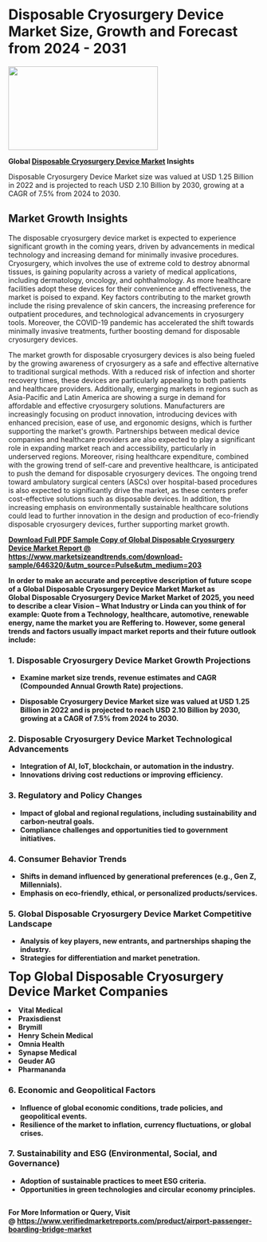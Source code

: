 <H1>Disposable Cryosurgery Device Market Size, Growth and Forecast from 2024 - 2031</H1><img class="aligncenter size-medium wp-image-584254" src="https://thirdeyenews.in/wp-content/uploads/2024/09/Global-Market-Research-300x168.jpeg" alt="" width="300" height="168" /><p><strong>Global&nbsp;<a href="https://www.marketsizeandtrends.com/download-sample/646320/&amp;utm_source=Pulse&amp;utm_medium=203">Disposable Cryosurgery Device Market</a> Insights</strong></p><p>Disposable Cryosurgery Device Market size was valued at USD 1.25 Billion in 2022 and is projected to reach USD 2.10 Billion by 2030, growing at a CAGR of 7.5% from 2024 to 2030.</p><p><h2>Market Growth Insights</h2> <p>The disposable cryosurgery device market is expected to experience significant growth in the coming years, driven by advancements in medical technology and increasing demand for minimally invasive procedures. Cryosurgery, which involves the use of extreme cold to destroy abnormal tissues, is gaining popularity across a variety of medical applications, including dermatology, oncology, and ophthalmology. As more healthcare facilities adopt these devices for their convenience and effectiveness, the market is poised to expand. Key factors contributing to the market growth include the rising prevalence of skin cancers, the increasing preference for outpatient procedures, and technological advancements in cryosurgery tools. Moreover, the COVID-19 pandemic has accelerated the shift towards minimally invasive treatments, further boosting demand for disposable cryosurgery devices.</p> <p><strong><a href="#"></a></strong></p> <p>The market growth for disposable cryosurgery devices is also being fueled by the growing awareness of cryosurgery as a safe and effective alternative to traditional surgical methods. With a reduced risk of infection and shorter recovery times, these devices are particularly appealing to both patients and healthcare providers. Additionally, emerging markets in regions such as Asia-Pacific and Latin America are showing a surge in demand for affordable and effective cryosurgery solutions. Manufacturers are increasingly focusing on product innovation, introducing devices with enhanced precision, ease of use, and ergonomic designs, which is further supporting the market's growth. Partnerships between medical device companies and healthcare providers are also expected to play a significant role in expanding market reach and accessibility, particularly in underserved regions. Moreover, rising healthcare expenditure, combined with the growing trend of self-care and preventive healthcare, is anticipated to push the demand for disposable cryosurgery devices. The ongoing trend toward ambulatory surgical centers (ASCs) over hospital-based procedures is also expected to significantly drive the market, as these centers prefer cost-effective solutions such as disposable devices. In addition, the increasing emphasis on environmentally sustainable healthcare solutions could lead to further innovation in the design and production of eco-friendly disposable cryosurgery devices, further supporting market growth.</p> <p><strong><a href="#"></p><p><span class=""><strong>Download Full PDF Sample Copy of Global Disposable Cryosurgery Device Market Report</strong> @ <a href="https://www.marketsizeandtrends.com/download-sample/646320/&amp;utm_source=Pulse&amp;utm_medium=203" target="_blank">https://www.marketsizeandtrends.com/download-sample/646320/&amp;utm_source=Pulse&amp;utm_medium=203</a></span></p><p>In order to make an accurate and perceptive description of future scope of a Global&nbsp;Disposable Cryosurgery Device Market Market as Global&nbsp;Disposable Cryosurgery Device Market Market of 2025, you need to describe a clear Vision &ndash; What Industry or Linda can you think of for example: Quote from a Technology, healthcare, automotive, renewable energy, name the market you are Reffering to. However, some general trends and factors usually impact market reports and their future outlook include:</p><h3>1.&nbsp;<strong>Disposable Cryosurgery Device Market Growth Projections</strong></h3><ul><li>Examine market size trends, revenue estimates and CAGR (Compounded Annual Growth Rate) projections.</li><li><p>Disposable Cryosurgery Device Market size was valued at USD 1.25 Billion in 2022 and is projected to reach USD 2.10 Billion by 2030, growing at a CAGR of 7.5% from 2024 to 2030.</p></li></ul><h3>2.&nbsp;<strong>Disposable Cryosurgery Device Market Technological Advancements</strong></h3><ul><li>Integration of AI, IoT, blockchain, or automation in the industry.</li><li>Innovations driving cost reductions or improving efficiency.</li></ul><h3>3.&nbsp;<strong>Regulatory and Policy Changes</strong></h3><ul><li>Impact of global and regional regulations, including sustainability and carbon-neutral goals.</li><li>Compliance challenges and opportunities tied to government initiatives.</li></ul><h3>4.&nbsp;<strong>Consumer Behavior Trends</strong></h3><ul><li>Shifts in demand influenced by generational preferences (e.g., Gen Z, Millennials).</li><li>Emphasis on eco-friendly, ethical, or personalized products/services.</li></ul><h3>5.&nbsp;<strong>Global Disposable Cryosurgery Device Market Competitive Landscape</strong></h3><ul><li>Analysis of key players, new entrants, and partnerships shaping the industry.</li><li>Strategies for differentiation and market penetration.</li></ul><p data-pm-slice="1 1 []"><span style="color: inherit; font-family: inherit; font-size: 25px;">Top Global Disposable Cryosurgery Device Market Companies</span></p><div class="" data-test-id=""><p><li>Vital Medical</li><li> Praxisdienst</li><li> Brymill</li><li> Henry Schein Medical</li><li> Omnia Health</li><li> Synapse Medical</li><li> Geuder AG</li><li> Pharmananda</li></p></div><h3>6.&nbsp;<strong>Economic and Geopolitical Factors</strong></h3><ul><li>Influence of global economic conditions, trade policies, and geopolitical events.</li><li>Resilience of the market to inflation, currency fluctuations, or global crises.</li></ul><h3>7.&nbsp;<strong>Sustainability and ESG (Environmental, Social, and Governance)</strong></h3><ul><li>Adoption of sustainable practices to meet ESG criteria.</li><li>Opportunities in green technologies and circular economy principles.</li></ul><h2><strong style="font-size: 14px;">For More Information or Query, Visit @&nbsp;</strong><a style="background-color: #ffffff; font-size: 14px;" href="https://www.marketsizeandtrends.com/report/disposable-cryosurgery-device-market/" target="_blank">https://www.verifiedmarketreports.com/product/airport-passenger-boarding-bridge-market</a></h2>
